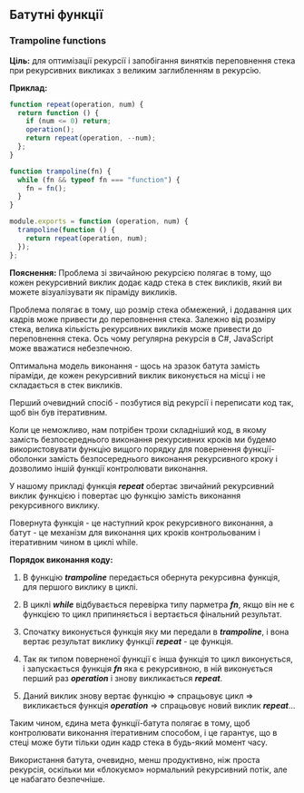 ## Батутні функції
### Trampoline functions

**Ціль:** для оптимізації рекурсії і запобігання винятків переповнення стека при рекурсивних викликах з великим заглибленням в рекурсію.

**Приклад:**

```js
function repeat(operation, num) {
  return function () {
    if (num <= 0) return;
    operation();
    return repeat(operation, --num);
  };
}

function trampoline(fn) {
  while (fn && typeof fn === "function") {
    fn = fn();
  }
}

module.exports = function (operation, num) {
  trampoline(function () {
    return repeat(operation, num);
  });
};
```
**Пояснення:** Проблема зі звичайною рекурсією полягає в тому, що кожен рекурсивний виклик додає кадр стека в стек викликів, який ви можете візуалізувати як піраміду викликів.

Проблема полягає в тому, що розмір стека обмежений, і додавання цих кадрів може привести до переповнення стека. Залежно від розміру стека, велика кількість рекурсивних викликів може привести до переповнення стека. Ось чому регулярна рекурсія в C#, JavaScript може вважатися небезпечною.

Оптимальна модель виконання - щось на зразок батута замість піраміди, де кожен рекурсивний виклик виконується на місці і не складається в стек викликів.

Перший очевидний спосіб - позбутися від рекурсії і переписати код так, щоб він був ітеративним.

Коли це неможливо, нам потрібен трохи складніший код, в якому замість безпосереднього виконання рекурсивних кроків ми будемо використовувати функцію вищого порядку для повернення функції-оболонки замість безпосереднього виконання рекурсивного кроку і дозволимо іншій функції контролювати виконання.

У нашому прикладі функція ***repeat*** обертає звичайний рекурсивний виклик функцією і повертає цю функцію замість виконання рекурсивного виклику.

Повернута функція - це наступний крок рекурсивного виконання, а батут - це механізм для виконання цих кроків контрольованим і ітеративним чином в циклі while.

**Порядок виконання коду:**

1. В функцію ***trampoline*** передається обернута рекурсивна функція, для першого виклику в циклі.

2. В циклі ***while*** відбувається перевірка типу парметра ***fn***, якщо він не є функцією то цикл припиняється і вертається фінальний результат.

3. Спочатку виконується функція яку ми передали в ***trampoline***, і вона вертає результат виклику функції ***repeat*** - це функція.

4. Так як типом поверненої функції є інша функція то цикл виконується, і запускається функція ***fn*** яка є рекурсивною, в ній виконується перший раз ***operation*** і знову викликається ***repeat***.

5. Даний виклик знову вертає функцію => спрацьовує цикл => викликається функція ***operation*** => спрацьовує новий виклик ***repeat***...

Таким чином, єдина мета функції-батута полягає в тому, щоб контролювати виконання ітеративним способом, і це гарантує, що в стеці може бути тільки один кадр стека в будь-який момент часу.

Використання батута, очевидно, менш продуктивно, ніж проста рекурсія, оскільки ми «блокуємо» нормальний рекурсивний потік, але це набагато безпечніше.